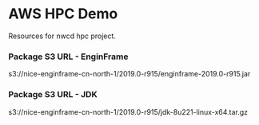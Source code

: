 # AWS HPC Demo
Resources for nwcd hpc project.

### Package S3 URL - EnginFrame
s3://nice-enginframe-cn-north-1/2019.0-r915/enginframe-2019.0-r915.jar

### Package S3 URL - JDK
s3://nice-enginframe-cn-north-1/2019.0-r915/jdk-8u221-linux-x64.tar.gz

